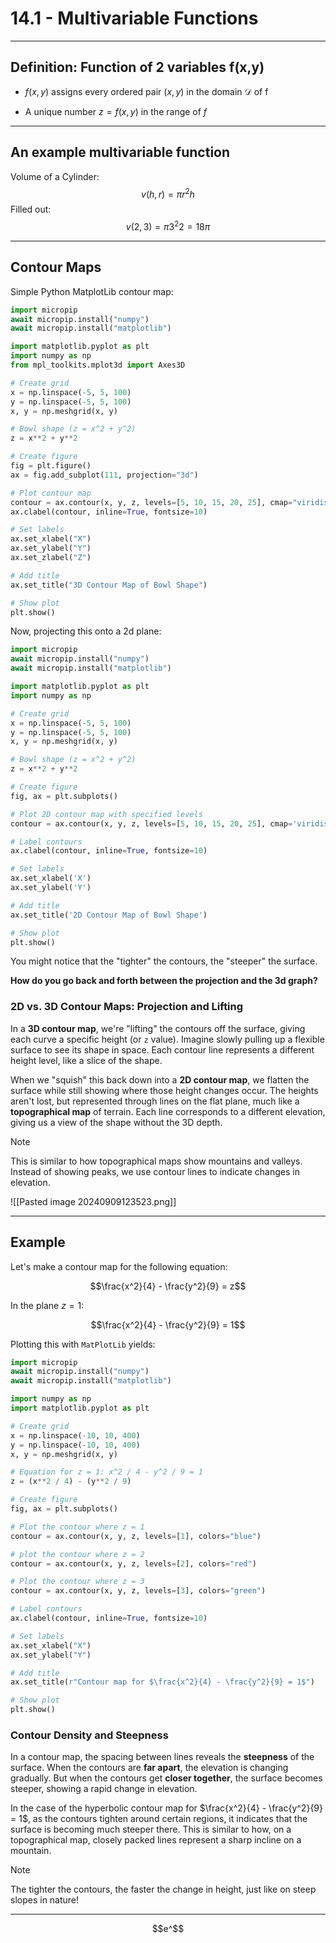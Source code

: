 # 14.1 - Multivariable Functions

---

## Definition: Function of 2 variables f(x,y)

- $f(x,y)$ assigns every ordered pair $(x,y)$ in the domain $\mathcal{D}$ of f

- A unique number $z = f(x,y)$ in the range of $f$

---

## An example multivariable function

Volume of a Cylinder:
$$ v(h,r) = \pi r^2 h $$
Filled out:
$$ v(2,3) = \pi 3^2 2 = 18 \pi $$


---

## Contour Maps

Simple Python MatplotLib contour map:

```python
import micropip
await micropip.install("numpy")
await micropip.install("matplotlib")

import matplotlib.pyplot as plt
import numpy as np
from mpl_toolkits.mplot3d import Axes3D

# Create grid
x = np.linspace(-5, 5, 100)
y = np.linspace(-5, 5, 100)
x, y = np.meshgrid(x, y)

# Bowl shape (z = x^2 + y^2)
z = x**2 + y**2

# Create figure
fig = plt.figure()
ax = fig.add_subplot(111, projection="3d")

# Plot contour map
contour = ax.contour(x, y, z, levels=[5, 10, 15, 20, 25], cmap="viridis", extend3d=True)
ax.clabel(contour, inline=True, fontsize=10)

# Set labels
ax.set_xlabel("X")
ax.set_ylabel("Y")
ax.set_zlabel("Z")

# Add title
ax.set_title("3D Contour Map of Bowl Shape")

# Show plot
plt.show()
```

Now, projecting this onto a 2d plane:

```python
import micropip
await micropip.install("numpy")
await micropip.install("matplotlib")

import matplotlib.pyplot as plt
import numpy as np

# Create grid
x = np.linspace(-5, 5, 100)
y = np.linspace(-5, 5, 100)
x, y = np.meshgrid(x, y)

# Bowl shape (z = x^2 + y^2)
z = x**2 + y**2

# Create figure
fig, ax = plt.subplots()

# Plot 2D contour map with specified levels
contour = ax.contour(x, y, z, levels=[5, 10, 15, 20, 25], cmap='viridis')

# Label contours
ax.clabel(contour, inline=True, fontsize=10)

# Set labels
ax.set_xlabel('X')
ax.set_ylabel('Y')

# Add title
ax.set_title('2D Contour Map of Bowl Shape')

# Show plot
plt.show()
```

You might notice that the "tighter" the contours, the "steeper" the surface.

**How do you go back and forth between the projection and the 3d graph?**

### 2D vs. 3D Contour Maps: Projection and Lifting

In a **3D contour map**, we're "lifting" the contours off the surface, giving each curve a specific height (or `z` value). Imagine slowly pulling up a flexible surface to see its shape in space. Each contour line represents a different height level, like a slice of the shape.

When we "squish" this back down into a **2D contour map**, we flatten the surface while still showing where those height changes occur. The heights aren't lost, but represented through lines on the flat plane, much like a **topographical map** of terrain. Each line corresponds to a different elevation, giving us a view of the shape without the 3D depth.

> [!NOTE]
> This is similar to how topographical maps show mountains and valleys. Instead of showing peaks, we use contour lines to indicate changes in elevation.
> 
> ![[Pasted image 20240909123523.png]]


---

## Example

Let's make a contour map for the following equation:

$$\frac{x^2}{4} - \frac{y^2}{9} = z$$

In the plane $z=1$:

$$\frac{x^2}{4} - \frac{y^2}{9} = 1$$

Plotting this with `MatPlotLib` yields:

```python
import micropip
await micropip.install("numpy")
await micropip.install("matplotlib")

import numpy as np
import matplotlib.pyplot as plt

# Create grid
x = np.linspace(-10, 10, 400)
y = np.linspace(-10, 10, 400)
x, y = np.meshgrid(x, y)

# Equation for z = 1: x^2 / 4 - y^2 / 9 = 1
z = (x**2 / 4) - (y**2 / 9)

# Create figure
fig, ax = plt.subplots()

# Plot the contour where z = 1
contour = ax.contour(x, y, z, levels=[1], colors="blue")

# plot the contour where z = 2
contour = ax.contour(x, y, z, levels=[2], colors="red")

# Plot the contour where z = 3
contour = ax.contour(x, y, z, levels=[3], colors="green")

# Label contours
ax.clabel(contour, inline=True, fontsize=10)

# Set labels
ax.set_xlabel("X")
ax.set_ylabel("Y")

# Add title
ax.set_title(r"Contour map for $\frac{x^2}{4} - \frac{y^2}{9} = 1$")

# Show plot
plt.show()
```

### Contour Density and Steepness

In a contour map, the spacing between lines reveals the **steepness** of the surface. When the contours are **far apart**, the elevation is changing gradually. But when the contours get **closer together**, the surface becomes steeper, showing a rapid change in elevation.

In the case of the hyperbolic contour map for $\frac{x^2}{4} - \frac{y^2}{9} = 1$, as the contours tighten around certain regions, it indicates that the surface is becoming much steeper there. This is similar to how, on a topographical map, closely packed lines represent a sharp incline on a mountain.

> [!NOTE]
> The tighter the contours, the faster the change in height, just like on steep slopes in nature!

---

$$e^$$
```tasks

```